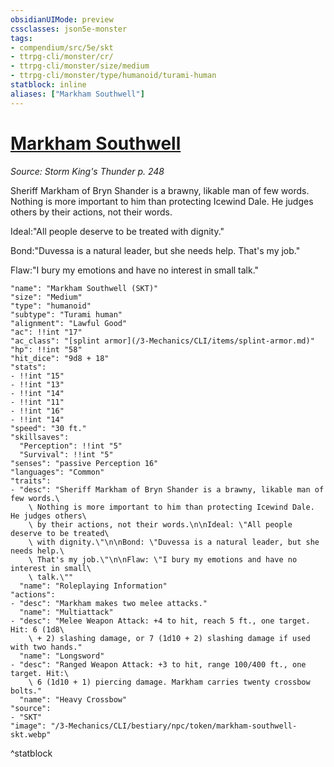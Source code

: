 ```yaml
---
obsidianUIMode: preview
cssclasses: json5e-monster
tags:
- compendium/src/5e/skt
- ttrpg-cli/monster/cr/
- ttrpg-cli/monster/size/medium
- ttrpg-cli/monster/type/humanoid/turami-human
statblock: inline
aliases: ["Markham Southwell"]
---
```

# [Markham Southwell](3-Mechanics\CLI\bestiary\npc/markham-southwell-skt.md)
*Source: Storm King's Thunder p. 248*  

Sheriff Markham of Bryn Shander is a brawny, likable man of few words. Nothing is more important to him than protecting Icewind Dale. He judges others by their actions, not their words.

Ideal:"All people deserve to be treated with dignity."

Bond:"Duvessa is a natural leader, but she needs help. That's my job."

Flaw:"I bury my emotions and have no interest in small talk."

```statblock
"name": "Markham Southwell (SKT)"
"size": "Medium"
"type": "humanoid"
"subtype": "Turami human"
"alignment": "Lawful Good"
"ac": !!int "17"
"ac_class": "[splint armor](/3-Mechanics/CLI/items/splint-armor.md)"
"hp": !!int "58"
"hit_dice": "9d8 + 18"
"stats":
- !!int "15"
- !!int "13"
- !!int "14"
- !!int "11"
- !!int "16"
- !!int "14"
"speed": "30 ft."
"skillsaves":
  "Perception": !!int "5"
  "Survival": !!int "5"
"senses": "passive Perception 16"
"languages": "Common"
"traits":
- "desc": "Sheriff Markham of Bryn Shander is a brawny, likable man of few words.\
    \ Nothing is more important to him than protecting Icewind Dale. He judges others\
    \ by their actions, not their words.\n\nIdeal: \"All people deserve to be treated\
    \ with dignity.\"\n\nBond: \"Duvessa is a natural leader, but she needs help.\
    \ That's my job.\"\n\nFlaw: \"I bury my emotions and have no interest in small\
    \ talk.\""
  "name": "Roleplaying Information"
"actions":
- "desc": "Markham makes two melee attacks."
  "name": "Multiattack"
- "desc": "Melee Weapon Attack: +4 to hit, reach 5 ft., one target. Hit: 6 (1d8\
    \ + 2) slashing damage, or 7 (1d10 + 2) slashing damage if used with two hands."
  "name": "Longsword"
- "desc": "Ranged Weapon Attack: +3 to hit, range 100/400 ft., one target. Hit:\
    \ 6 (1d10 + 1) piercing damage. Markham carries twenty crossbow bolts."
  "name": "Heavy Crossbow"
"source":
- "SKT"
"image": "/3-Mechanics/CLI/bestiary/npc/token/markham-southwell-skt.webp"
```
^statblock
